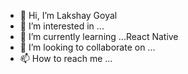 - 👋 Hi, I’m Lakshay Goyal
- 👀 I’m interested in ...
- 🌱 I’m currently learning ...React Native
- 💞️ I’m looking to collaborate on ...
- 📫 How to reach me ...

<!---
lakshaygoyal01/lakshaygoyal01 is a ✨ special ✨ repository because its `README.md` (this file) appears on your GitHub profile.
You can click the Preview link to take a look at your changes.
--->
